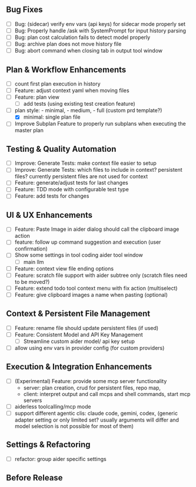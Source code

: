 ## Bug Fixes
- [ ] Bug: (sidecar) verify env vars (api keys) for sidecar mode properly set
- [ ] Bug: Properly handle /ask with SystemPrompt for input history parsing
- [ ] Bug: plan cost calculation fails to detect model properly
- [ ] Bug: archive plan does not move history file
- [ ] Bug: abort command when closing tab in output tool window

## Plan & Workflow Enhancements
- [ ] count first plan execution in history
- [ ] Feature: adjust context yaml when moving files
- [ ] Feature: plan view
  - [ ] add tests (using existing test creation feature)
- [ ] plan style: - minimal, - medium, - full (custom prd template?)
  - [x] minimal: single plan file
- [ ] Improve Subplan Feature to properly run subplans when executing the master plan

## Testing & Quality Automation
- [ ] Improve: Generate Tests: make context file easier to setup
- [ ] Improve: Generate Tests: which files to include in context? persistent files? currently persistent files are not used for context
- [ ] Feature: generate/adjust tests for last changes
- [ ] Feature: TDD mode with configurable test type
- [ ] Feature: add tests for changes

## UI & UX Enhancements
- [ ] Feature: Paste Image in aider dialog should call the clipboard image action
- [ ] feature: follow up command suggestion and execution (user confirmation)
- [ ] Show some settings in tool coding aider tool window
  - [ ] main llm
- [ ] Feature: context view file ending options
- [ ] Feature: scratch file support with aider subtree only (scratch files need to be moved?)
- [ ] Feature: extend todo tool context menu with fix action (multiselect)
- [ ] Feature: give clipboard images a name when pasting (optional)

## Context & Persistent File Management
- [ ] Feature: rename file should update persistent files (if used)
- [ ] Feature: Consistent Model and API Key Management
  - [ ] Streamline custom aider model/ api key setup
- [ ] allow using env vars in provider config (for custom providers)

## Execution & Integration Enhancements
- [ ] (Experimental) Feature: provide some mcp server functionality
  - server: plan creation, crud for persistent files, repo map, 
  - client: interpret output and call mcps and shell commands, start mcp servers
- [ ] aiderless toolcalling/mcp mode
- [ ] support different agentic clis: claude code, gemini, codex, (generic adapter setting or only limited set? usually arguments will differ and model selection is not possible for most of them)

## Settings & Refactoring
- [ ] refactor: group aider specific settings

## Before Release
